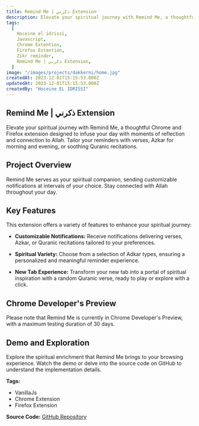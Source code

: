 ```yaml
---
title: Remind Me | ذكرني Extension
description: Elevate your spiritual journey with Remind Me, a thoughtful Chrome and Firefox extension designed to infuse your day with moments of reflection and connection to Allah. Tailor your reminders with verses, Azkar for morning and evening, or soothing Quranic recitations.
tags:
  [
    Hoceine el idrissi,
    Javascript,
    Chrome Extention,
    Firefox Extention,
    Zikr reminder,
    Remind Me | ذكرني Extension,
  ]
image: "/images/projects/dakkerni/home.jpg"
createdAt: 2023-12-01T15:15:53.000Z
updatedAt: 2023-12-01T15:15:53.000Z
createdBy: "Hoceine EL IDRISSI"
---
```


## Remind Me | ذكرني Extension

Elevate your spiritual journey with Remind Me, a thoughtful Chrome and Firefox extension designed to infuse your day with moments of reflection and connection to Allah. Tailor your reminders with verses, Azkar for morning and evening, or soothing Quranic recitations.

## Project Overview

Remind Me serves as your spiritual companion, sending customizable notifications at intervals of your choice. Stay connected with Allah throughout your day.

## Key Features

This extension offers a variety of features to enhance your spiritual journey:

- **Customizable Notifications:** Receive notifications delivering verses, Azkar, or Quranic recitations tailored to your preferences.

- **Spiritual Variety:** Choose from a selection of Adkar types, ensuring a personalized and meaningful reminder experience.

- **New Tab Experience:** Transform your new tab into a portal of spiritual inspiration with a random Quranic verse, ready to play or explore with a click.

## Chrome Developer's Preview

Please note that Remind Me is currently in Chrome Developer's Preview, with a maximum testing duration of 30 days.

## Demo and Exploration

Explore the spiritual enrichment that Remind Me brings to your browsing experience. Watch the demo or delve into the source code on GitHub to understand the implementation details.

**Tags:**

- VanillaJs
- Chrome Extension
- Firefox Extension

**Source Code:** [GitHub Repository](https://github.com/HoceineEl/dekr-reminder-chrome-extention)
